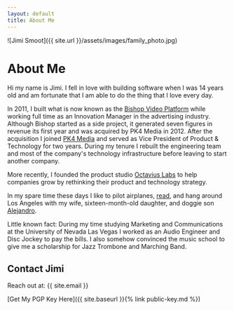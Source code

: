 ```yaml
---
layout: default
title: About Me
---
```

![Jimi Smoot]({{ site.url }}/assets/images/family_photo.jpg)
# About Me
Hi my name is Jimi. I fell in love with building software when I was 14 years old and am fortunate that I am able to do the thing that I love every day.

In 2011, I built what is now known as the [Bishop Video Platform](http://www.pk4media.com) while working full time as an Innovation Manager in the advertising industry. Although Bishop started as a side project, it generated seven figures in revenue its first year and was acquired by PK4 Media in 2012. After the acquisition I joined [PK4 Media](http://www.pk4media.com) and served as Vice President of Product & Technology for two years. During my tenure I rebuilt the engineering team and most of the company's technology infrastructure before leaving to start another company.

More recently, I founded the product studio [Octavius Labs](https://www.octaviuslabs.com) to help companies grow by rethinking their product and technology strategy.

In my spare time these days I like to pilot airplanes, [read](https://www.goodreads.com/review/list/30750463-jimi-smoot?utf8=%E2%9C%93&utf8=%E2%9C%93&shelf=read&per_page=infinite), and hang around Los Angeles with my wife, sixteen-month-old daughter, and doggie son [Alejandro](http://www.instagram.com/jefecubano).

Little known fact: During my time studying Marketing and Communications at the University of Nevada Las Vegas I worked as an Audio Engineer and Disc Jockey to pay the bills. I also somehow convinced the music school to give me a scholarship for Jazz Trombone and Marching Band.

## Contact Jimi
Reach out at: {{ site.email }}

[Get My PGP Key Here]({{ site.baseurl }}{% link public-key.md %})
